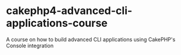 # cakephp4-advanced-cli-applications-course
A course on how to build advanced CLI applications using CakePHP's Console integration

